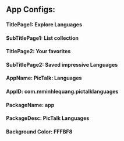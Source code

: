  

## App Configs:

#### TitlePage1: Explore Languages
#### SubTitlePage1: List collection

#### TitlePage2: Your favorites
#### SubTitlePage2: Saved impressive Languages

#### AppName: PicTalk: Languages
#### AppID: com.mminhlequang.pictalklanguages
#### PackageName: app
#### PackageDesc: PicTalk Languages

#### Background Color: FFFBF8